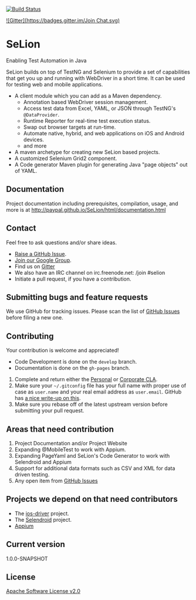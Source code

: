 [![Build Status](https://travis-ci.org/paypal/SeLion.svg?branch=develop)](https://travis-ci.org/paypal/SeLion)

[![Gitter](https://badges.gitter.im/Join Chat.svg)](https://gitter.im/paypal/SeLion?utm_source=badge&utm_medium=badge&utm_campaign=pr-badge&utm_content=badge)

SeLion
=======
Enabling Test Automation in Java

SeLion builds on top of TestNG and Selenium to provide a set of capabilities that get you up and running with WebDriver in a short time. It can be used for testing web and mobile applications.

- A client module which you can add as a Maven dependency.
  - Annotation based WebDriver session management. 
  - Access test data from Excel, YAML, or JSON through TestNG's `@DataProvider`.
  - Runtime Reporter for real-time test execution status. 
  - Swap out browser targets at run-time. 
  - Automate native, hybrid, and web applications on iOS and Android devices.
  - and more 
- A maven archetype for creating new SeLion based projects. 
- A customized Selenium Grid2 component. 
- A Code generator Maven plugin for generating Java "page objects" out of YAML.

Documentation
-------------
Project documentation including prerequisites, compilation, usage, and more is at http://paypal.github.io/SeLion/html/documentation.html

Contact
-------
Feel free to ask questions and/or share ideas.

- [Raise a GitHub Issue](https://github.com/paypal/SeLion/issues).
- [Join our Google Group](https://groups.google.com/forum/#!forum/selion).
- Find us on [Gitter](https://gitter.im/paypal/SeLion)
- We also have an IRC channel on irc.freenode.net: /join #selion
- Initiate a pull request, if you have a contribution.

Submitting bugs and feature requests
------------------------------------
We use GitHub for tracking issues. Please scan the list of [GitHub Issues](https://github.com/paypal/SeLion/issues) before filing a new one.

Contributing
-------------
Your contribution is welcome and appreciated!

- Code Development is done on the <code>develop</code> branch. 
- Documentation is done on the <code>gh-pages</code> branch.

1. Complete and return either the [Personal](https://docs.google.com/forms/d/1t_Rqly6-qVP536O8ESltIRCHM0qBsmahWUdJda0oo3U/viewform) or [Corporate CLA](https://docs.google.com/forms/d/1qngimdtbwKcxMIJAxeV0DEqVYPCGHcYegFX0PVgMD78/viewform).
2. Make sure your <code>~/.gitconfig</code> file has your full name with proper use of case as <code>user.name</code> and your real email address as <code>user.email</code>. GitHub has [a nice write-up on this](https://help.github.com/articles/setting-your-username-in-git).
3. Make sure you rebase off of the latest upstream version before submitting your pull request.

Areas that need contribution
-----------------------------
1. Project Documentation and/or Project Website
2. Expanding @MobileTest to work with Appium.
3. Expanding PageYaml and SeLion's Code Generator to work with Selendroid and Appium
4. Support for additional data formats such as CSV and XML for data driven testing.
5. Any open item from [GitHub Issues](https://github.com/paypal/SeLion/issues)

Projects we depend on that need contributors 
---------------------------------------------
- The [ios-driver](https://ios-driver.github.io/ios-driver/) project.
- The [Selendroid](http://selendroid.io/) project.
- [Appium](http://appium.io/)

Current version
---------------
1.0.0-SNAPSHOT

License
-----------
[Apache Software License v2.0](http://www.apache.org/licenses/LICENSE-2.0)
